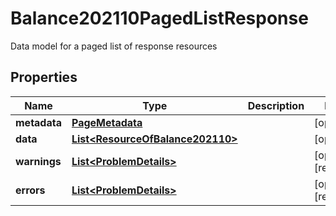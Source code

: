 

# Balance202110PagedListResponse

Data model for a paged list of response resources

## Properties

Name | Type | Description | Notes
------------ | ------------- | ------------- | -------------
**metadata** | [**PageMetadata**](PageMetadata.md) |  |  [optional]
**data** | [**List&lt;ResourceOfBalance202110&gt;**](ResourceOfBalance202110.md) |  |  [optional]
**warnings** | [**List&lt;ProblemDetails&gt;**](ProblemDetails.md) |  |  [optional] [readonly]
**errors** | [**List&lt;ProblemDetails&gt;**](ProblemDetails.md) |  |  [optional] [readonly]



